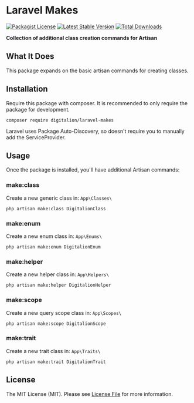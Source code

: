 # Laravel Makes

[![Packagist License](https://poser.pugx.org/digitalion/laravel-makes/license.png)](http://choosealicense.com/licenses/mit/)
[![Latest Stable Version](https://poser.pugx.org/digitalion/laravel-makes/version.png)](https://packagist.org/packages/digitalion/laravel-makes)
[![Total Downloads](https://poser.pugx.org/digitalion/laravel-makes/d/total.png)](https://packagist.org/packages/digitalion/laravel-makes)

**Collection of additional class creation commands for Artisan**

## What It Does

This package expands on the basic artisan commands for creating classes.

## Installation

Require this package with composer. It is recommended to only require the package for development.

```shell
composer require digitalion/laravel-makes
```

Laravel uses Package Auto-Discovery, so doesn't require you to manually add the ServiceProvider.

## Usage

Once the package is installed, you'll have additional Artisan commands:

### make:class

Create a new generic class in: `App\Classes\`

```shell
php artisan make:class DigitalionClass
```

### make:enum

Create a new enum class in: `App\Enums\`

```shell
php artisan make:enum DigitalionEnum
```

### make:helper

Create a new helper class in: `App\Helpers\`

```shell
php artisan make:helper DigitalionHelper
```

### make:scope

Create a new query scope class in: `App\Scopes\`

```shell
php artisan make:scope DigitalionScope
```

### make:trait

Create a new trait class in: `App\Traits\`

```shell
php artisan make:trait DigitalionTrait
```

## License

The MIT License (MIT). Please see [License File](LICENSE.md) for more information.
